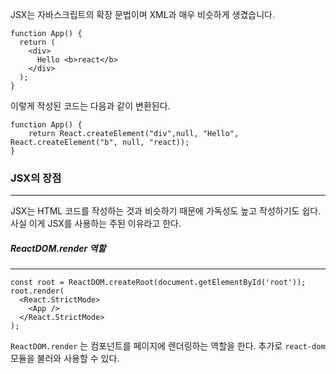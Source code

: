 
JSX는 자바스크립트의 확장 문법이며  XML과 매우 비슷하게 생겼습니다.

```
function App() {
  return (
    <div>
      Hello <b>react</b>
    </div>
  );
}
```

이렇게 작성된 코드는 다음과 같이 변환된다.

```
function App() {
	return React.createElement("div",null, "Hello", React.createElement("b", null, "react));
}
```

### JSX의 장점
---
JSX는 HTML 코드를 작성하는 것과 비슷하기 때문에 가독성도 높고 작성하기도 쉽다. 사실 이게 JSX를 사용하는 주된 이유라고 한다.


##### ReactDOM.render 역할
---

```
const root = ReactDOM.createRoot(document.getElementById('root'));
root.render(
  <React.StrictMode>
    <App />
  </React.StrictMode>
);
```

`ReactDOM.render` 는 컴포넌트를 페이지에 렌더링하는 역할을 한다. 추가로 `react-dom` 모듈을 불러와 사용할 수 있다.